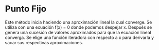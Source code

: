 # Punto Fijo
Este método inicia haciendo una aproximación lineal la cual converge. Se utiliza con una ecuación f(x) = 0 donde podemos despejar
x. Después se genera una sucesión de valores aproximados para que la ecuación lineal converga. Se elige una función iteradora con
respecto a x para derivarla y sacar sus respectivas aproximaciones.
